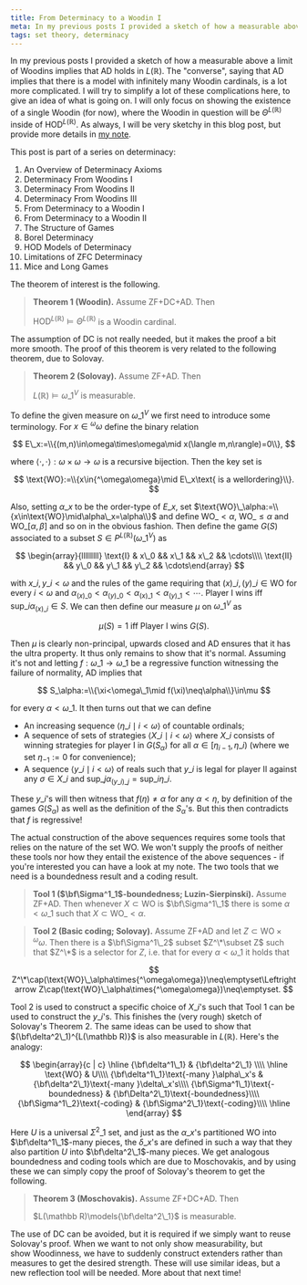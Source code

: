 ```yaml
---
title: From Determinacy to a Woodin I
meta: In my previous posts I provided a sketch of how a measurable above a limit of Woodins implies that AD holds in L(R). The "converse", saying that AD implies that there is a model with infinitely many Woodin cardinals, is a lot more complicated. I will try to simplify a lot of these complications here, to give an idea of what is going on. I will only focus on showing the existence of a single Woodin (for now), where the Woodin in question will be Theta^L(R) inside of HOD^L(R). As always, I will be very sketchy in this blog post, but provide more details in my note.
tags: set theory, determinacy
---
```


In my previous posts I provided a sketch of how a measurable above a limit of Woodins
implies that $\textsf{AD}$ holds in $L(\mathbb R)$. The "converse", saying that
$\textsf{AD}$ implies that there is a model with infinitely many Woodin cardinals, is a
lot more complicated. I will try to simplify a lot of these complications here, to give
an idea of what is going on. I will only focus on showing the existence of a single
Woodin (for now), where the Woodin in question will be $\Theta^{L(\mathbb R)}$ inside
of $\text{HOD}^{L(\mathbb R)}$. As always, I will be very sketchy in this blog post,
but provide more details in [my note](/adtowoodins.pdf).

This post is part of a series on determinacy:

1. <router-link to="/posts/2017-01-11-an-overview-of-determinacy-axioms">An Overview of
   Determinacy Axioms</router-link>
2. <router-link to="/posts/2017-01-25-determinacy-from-woodins-i">Determinacy From
   Woodins I</router-link>
3. <router-link to="/posts/2017-02-08-determinacy-from-woodins-ii">Determinacy From
   Woodins II</router-link>
4. <router-link to="/posts/2017-02-22-determinacy-from-woodins-iii">Determinacy From
   Woodins III</router-link>
5. From Determinacy to a Woodin I
6. <router-link to="/posts/2017-05-10-from-determinacy-to-a-woodin-ii">From Determinacy
   to a Woodin II</router-link>
7. <router-link to="/posts/2017-05-24-the-structure-of-games">The Structure of
   Games</router-link>
8. <router-link to="/posts/2017-06-07-borel-determinacy">Borel
   Determinacy</router-link>
9. <router-link to="/posts/2017-06-21-hod-models-of-determinacy">HOD Models of
   Determinacy</router-link>
10. <router-link to="/posts/2017-07-14-limitations-of-zfc-determinacy">Limitations of
   ZFC Determinacy</router-link>
11. <router-link to="/posts/2018-08-02-mice-and-long-games">Mice and Long
    Games</router-link>

The theorem of interest is the following.

> **Theorem 1 (Woodin).** Assume $\textsf{ZF+DC+AD}$. Then
>
> $\text{HOD}^{L(\mathbb R)}\models\Theta^{L(\mathbb R)}$ is a Woodin cardinal.

The assumption of $\textsf{DC}$ is not really needed, but it makes the proof a bit more
smooth. The proof of this theorem is very related to the following theorem, due to
Solovay.

> **Theorem 2 (Solovay).** Assume $\textsf{ZF+AD}$. Then
>
> $L(\mathbb R)\models\omega\_1^V$ is measurable.

To define the given measure on $\omega\_1^V$ we first need to introduce some
terminology. For $x\in{^\omega\omega}$ define the binary relation

$$ E\_x:=\\{(m,n)\in\omega\times\omega\mid x(\langle m,n\rangle)=0\\}, $$

where $\langle\cdot,\cdot\rangle:\omega\times\omega\to\omega$ is a recursive bijection.
Then the key set is

$$ \text{WO}:=\\{x\in{^\omega\omega}\mid E\_x\text{ is a wellordering}\\}. $$

Also, setting $\alpha\_x$ to be the order-type of $E\_x$, set
$\text{WO}\_\alpha:=\\{x\in\text{WO}\mid\alpha\_x=\alpha\\}$ and define
$\text{WO}\_{<\alpha}$, $\text{WO}\_{\leq\alpha}$ and $\text{WO}\_{[\alpha,\beta]}$ and
so on in the obvious fashion. Then define the game $G(S)$ associated to a subset
$S\in P^{L(\mathbb R)}(\omega\_1^V)$ as

$$
\begin{array}{lllllllll}
\text{I} & x\_0 && x\_1 && x\_2 && \cdots\\\\
\text{II} && y\_0 && y\_1 && y\_2 && \cdots\end{array}
$$

with $x\_i,y\_i<\omega$ and the rules of the game requiring that
$(x)\_i,(y)\_i\in\text{WO}$ for every $i<\omega$ and
$\alpha_{(x)\_0}<\alpha_{(y)\_0}<\alpha_{(x)\_1}<\alpha_{(y)\_1}<\cdots$. Player I wins
iff $\text{sup}\_i\alpha_{(x)\_i}\in S$. We can then define our measure $\mu$ on
$\omega\_1^V$ as

$$ \mu(S)=1\text{ iff Player I wins }G(S). $$

Then $\mu$ is clearly non-principal, upwards closed and $\textsf{AD}$ ensures that it
has the ultra property. It thus only remains to show that it's normal. Assuming it's
not and letting $f:\omega\_1\to\omega\_1$ be a regressive function witnessing the failure
of normality, $\textsf{AD}$ implies that

$$ S_\alpha:=\\{\xi<\omega\_1\mid f(\xi)\neq\alpha\\}\in\mu $$

for every $\alpha<\omega\_1$. It then turns out that we can define

- An increasing sequence $\langle\eta\_i\mid i<\omega\rangle$ of countable ordinals;
- A sequence of sets of strategies $\langle X\_i\mid i<\omega\rangle$ where $X\_i$
  consists of winning strategies for player I in $G(S_\alpha)$ for all
  $\alpha\in[\eta_{i-1},\eta\_i)$ (where we set $\eta_{-1}:=0$ for convenience);
- A sequence $\langle y\_i\mid i<\omega\rangle$ of reals such that $y\_i$ is legal for
  player II against any $\sigma\in X\_i$ and
  $\text{sup}\_j\alpha_{(y\_i)\_j}=\text{sup}\_i\eta\_i$.

These $y\_i$'s will then witness that $f(\eta)\neq\alpha$ for any $\alpha<\eta$, by
definition of the games $G(S_\alpha)$ as well as the definition of the $S_\alpha$'s.
But this then contradicts that $f$ is regressive!

The actual construction of the above sequences requires some tools that relies on the
nature of the set $\text{WO}$. We won't supply the proofs of neither these tools nor
how they entail the existence of the above sequences - if you're interested you can
have a look at my note. The two tools that we need is a boundedness result and a coding
result.

> **Tool 1 ($\bf\Sigma^1_1$-boundedness; Luzin-Sierpinski).** Assume $\textsf{ZF+AD}$.
> Then whenever $X\subset\text{WO}$ is $\bf\Sigma^1\_1$ there is some
> $\alpha<\omega\_1$ such that $X\subset\text{WO}\_{<\alpha}$.

> **Tool 2 (Basic coding; Solovay).** Assume $\textsf{ZF+AD}$ and let
> $Z\subset\text{WO}\times{^\omega\omega}$. Then there is a $\bf\Sigma^1\_2$ subset
> $Z^\*\subset Z$ such that $Z^\*$ is a selector for $Z$, i.e. that for every
> $\alpha<\omega\_1$ it holds that

$$
Z^\*\cap(\text{WO}\_\alpha\times{^\omega\omega})\neq\emptyset\Leftrightarrow
Z\cap(\text{WO}\_\alpha\times{^\omega\omega})\neq\emptyset.
$$

Tool 2 is used to construct a specific choice of $X\_i$'s such that Tool 1 can be used
to construct the $y\_i$'s. This finishes the (very rough) sketch of Solovay's Theorem 2.
The same ideas can be used to show that $(\bf\delta^2\_1)^{L(\mathbb R)}$ is also
measurable in $L(\mathbb R)$. Here's the analogy:

$$
\begin{array}{c | c}
\hline {\bf\delta^1\_1} & {\bf\delta^2\_1} \\\\
\hline \text{WO} & U\\\\
{\bf\delta^1\_1}\text{-many }\alpha\_x's & {\bf\delta^2\_1}\text{-many }\delta\_x's\\\\
{\bf\Sigma^1\_1}\text{-boundedness} & {\bf\Delta^2\_1}\text{-boundedness}\\\\
{\bf\Sigma^1\_2}\text{-coding} & {\bf\Sigma^2\_1}\text{-coding}\\\\
\hline
\end{array}
$$

Here $U$ is a universal $\Sigma^2\_1$ set, and just as the $\alpha\_x$'s partitioned
$\text{WO}$ into $\bf\delta^1\_1$-many pieces, the $\delta\_x$'s are defined in such a
way that they also partition $U$ into $\bf\delta^2\_1$-many pieces. We get analogous
boundedness and coding tools which are due to Moschovakis, and by using these we can
simply copy the proof of Solovay's theorem to get the following.

> **Theorem 3 (Moschovakis).** Assume $\textsf{ZF+DC+AD}$. Then
>
> $L(\mathbb R)\models{\bf\delta^2\_1}$ is measurable.

The use of $\textsf{DC}$ can be avoided, but it is required if we simply want to reuse
Solovay's proof. When we want to not only show measurability, but show Woodinness, we
have to suddenly construct extenders rather than measures to get the desired strength.
These will use similar ideas, but a new reflection tool will be needed. More about that
next time!
